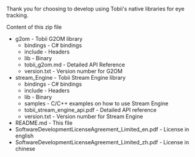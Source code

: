 Thank you for choosing to develop using Tobii's native libraries for eye tracking. 

Content of this zip file

* g2om - Tobii G2OM library
    * bindings - C# bindings
    * include - Headers
    * lib - Binary
    * tobii_g2om.md - Detailed API Reference
    * version.txt - Version number for G2OM
* stream_Engine - Tobii Stream Engine library
    * bindings - C# bindings
    * include - Headers
    * lib - Binary
    * samples - C/C++ examples on how to use Stream Engine
    * tobii_stream_engine_api.pdf - Detailed API reference
    * version.txt - Version number for Stream Engine
* README.md - This file
* SoftwareDevelopmentLicenseAgreement_Limited_en.pdf - License in english
* SoftwareDevelopmentLicenseAgreement_Limited_zh.pdf - License in chinese